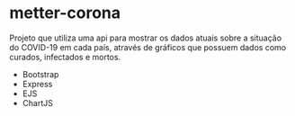 # metter-corona
Projeto que utiliza uma api para mostrar os dados atuais sobre a situação do COVID-19 em cada país, através de gráficos que possuem dados como curados, infectados e mortos.

- Bootstrap
- Express
- EJS
- ChartJS
